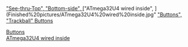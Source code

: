 ["See-thru-Top", ](Finished%20pictures/See-thru-Top.jpg) 
["Bottom-side", ](Finished%20pictures/Bottom-side.jpg) 
["ATmega32U4 wired inside", ](Finished%20pictures/ATmega32U4%20wired%20inside.jpg"
["Buttons", ](Finished%20pictures/Buttons.jpg)
["Trackball" ](Finished%20pictures/Trackball.jpg)
[Buttons](Finished%20pictures/Buttons.jpg)</br>

[Buttons](Finished%20pictures/Buttons.jpg)</br>
[ATmega32U4 wired inside](Finished%20pictures/ATmega32U4%20wired%20inside.jpg)

